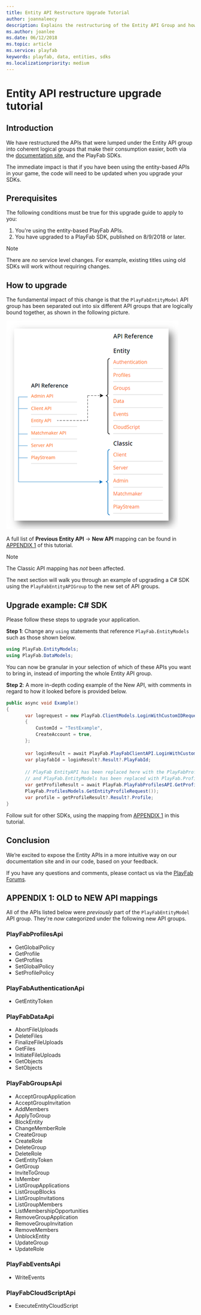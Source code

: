 ```yaml
---
title: Entity API Restructure Upgrade Tutorial
author: joannaleecy
description: Explains the restructuring of the Entity API Group and how to change your code accordingly.
ms.author: joanlee
ms.date: 06/12/2018
ms.topic: article
ms.service: playfab
keywords: playfab, data, entities, sdks
ms.localizationpriority: medium
---
```


# Entity API restructure upgrade tutorial

## Introduction

We have restructured the APIs that were lumped under the Entity API group into coherent logical groups that make their consumption easier, both via the [documentation site](../../api-references/index.md), and the PlayFab SDKs.

The immediate impact is that if you have been using the entity-based APIs in your game, the code will need to be updated when you upgrade your SDKs.

## Prerequisites

The following conditions must be true for this upgrade guide to apply to you:

1. You're using the entity-based PlayFab APIs.
2. You have upgraded to a PlayFab SDK, published on 8/9/2018 or later.

> [!Note]
> There are *no* service level changes. For example, existing titles using old SDKs will work without requiring changes.

## How to upgrade

The fundamental impact of this change is that the `PlayFabEntityModel` API group has been separated out into six different API groups that are logically bound together, as shown in the following picture.

![Changes to PlayFabEntityModel API group](media/tutorials/changes-to-playfabentitymodel-api-group.png)

A full list of **Previous Entity API** -> **New API** mapping can be found in [APPENDIX 1](#appendix-1-old-to-new-api-mappings) of this tutorial.

> [!Note]
> The Classic API mapping has *not* been affected.

The next section will walk you through an example of upgrading a C# SDK using the `PlayFabEntityAPIGroup` to the new set of API groups.

## Upgrade example: C# SDK

Please follow these steps to upgrade your application.

**Step 1**: Change any `using` statements that reference `PlayFab.EntityModels` such as those shown below.

```csharp
using PlayFab.EntityModels;
using PlayFab.DataModels;
```

You can now be granular in your selection of which of these APIs you want to bring in, instead of importing the whole Entity API group.

**Step 2**: A more in-depth coding example of the New API, with comments in regard to how it looked before is provided below.

```csharp
public async void Example()
{
       var logrequest = new PlayFab.ClientModels.LoginWithCustomIDRequest
       {
           CustomId = "TestExample",
           CreateAccount = true,
       };

       var loginResult = await PlayFab.PlayFabClientAPI.LoginWithCustomIDAsync(logrequest);
       var playfabId = loginResult?.Result?.PlayFabId;

       // PlayFab EntityAPI has been replaced here with the PlayFabProfilesAPI
       // and PlayFab.EntityModels has been replaced with PlayFab.ProfileModels
       var getProfileResult = await PlayFab.PlayFabProfilesAPI.GetProfileAsync(new
       PlayFab.ProfilesModels.GetEntityProfileRequest());
       var profile = getProfileResult?.Result?.Profile;
}
```

Follow suit for other SDKs,
  using the mapping from [APPENDIX 1](#appendix-1-old-to-new-api-mappings) in this tutorial.

## Conclusion

We’re excited to expose the Entity APIs in a more intuitive way on our documentation site and in our code, based on your feedback.

If you have any questions and comments, please contact us via the [PlayFab Forums](https://community.playfab.com/index.html).

## APPENDIX 1: OLD to NEW API mappings

All of the APIs listed below were *previously* part of the `PlayFabEntityModel` API group. They're *now* categorized under the following new API groups.

### PlayFabProfilesApi

- GetGlobalPolicy
- GetProfile
- GetProfiles
- SetGlobalPolicy
- SetProfilePolicy  

### PlayFabAuthenticationApi

- GetEntityToken

### PlayFabDataApi

- AbortFileUploads
- DeleteFiles
- FinalizeFileUploads
- GetFiles
- InitiateFileUploads
- GetObjects
- SetObjects

### PlayFabGroupsApi

- AcceptGroupApplication
- AcceptGroupInvitation
- AddMembers
- ApplyToGroup
- BlockEntity
- ChangeMemberRole
- CreateGroup
- CreateRole
- DeleteGroup
- DeleteRole
- GetEntityToken
- GetGroup
- InviteToGroup
- IsMember
- ListGroupApplications
- ListGroupBlocks
- ListGroupInvitations
- ListGroupMembers
- ListMembershipOpportunities
- RemoveGroupApplication
- RemoveGroupInvitation
- RemoveMembers
- UnblockEntity
- UpdateGroup
- UpdateRole

### PlayFabEventsApi

- WriteEvents

### PlayFabCloudScriptApi

- ExecuteEntityCloudScript
